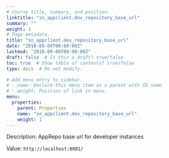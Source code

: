 ```yaml
---
# Course title, summary, and position.
linktitle: "sn_appclient.dev_repository_base_url"
summary: ""
weight: 1
# Page metadata.
title: "sn_appclient.dev_repository_base_url"
date: "2018-09-09T00:00:00Z"
lastmod: "2018-09-09T00:00:00Z"
draft: false  # Is this a draft? true/false
toc: true  # Show table of contents? true/false
type: docs  # Do not modify.

# Add menu entry to sidebar.
# - name: Declare this menu item as a parent with ID name.
# - weight: Position of link in menu.
menu:
  properties:
    parent: Properties
    name: "sn_appclient.dev_repository_base_url"
    weight: 1
---
```


Description: AppRepo base url for developer instances


Value: `http://localhost:8081/`